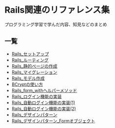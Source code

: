 # Rails関連のリファレンス集  
プログラミング学習で学んだ内容、知見などのまとめ
## 一覧
- [Rails_セットアップ](Rails_セットアップ.md)
- [Rails_ルーティング](Rails_ルーティング.md)
- [Rails_静的ページの作成](Rails_静的ページの作成.md)
- [Rails_マイグレーション](Rails_マイグレーション.md)
- [Rails_モデル作成](Rails_モデル作成.md)
- [BCryptの使い方](BCryptの使い方.md)
- [Rails_form_withヘルパーメソッド](Rails_form_withヘルパーメソッド.md)
- [Rails_ログイン機能の実装](Rails_ログイン機能の実装.md)
- [Rails_自動ログイン機能の実装(1)](Rails_自動ログイン機能の実装(1).md)
- [Rails_自動ログイン機能の実装(2)](Rails_自動ログイン機能の実装(2).md)
- [Rails_デザインパターン](Rails_デザインパターン.md)
- [Rails_デザインパターン_Formオブジェクト](Rails_デザインパターン_Formオブジェクト.md)